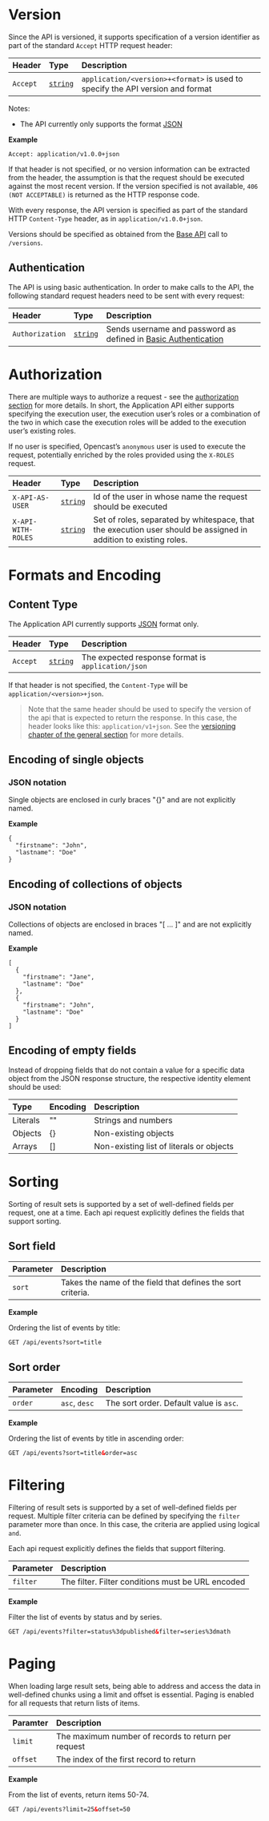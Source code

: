 [1]: http://en.wikipedia.org/wiki/Basic_access_authentication
[2]: http://en.wikipedia.org/wiki/XML
[3]: http://en.wikipedia.org/wiki/JSON
[4]: http://en.wikipedia.org/wiki/ISO_8601

# Version

Since the API is versioned, it supports specification of a version identifier as part of the standard `Accept` HTTP request header:


Header   | Type                       | Description
:--------|:---------------------------|:-----------
`Accept` | [`string`](types.md#basic) | `application/<version>+<format>` is used to specify the API version and format

Notes:

- The API currently only supports the format [JSON][3]

__Example__

```
Accept: application/v1.0.0+json
```

If that header is not specified, or no version information can be extracted from the header, the assumption is that the request should be executed against the most recent version. If the version specified is not available, `406 (NOT ACCEPTABLE)` is returned as the HTTP response code.

With every response, the API version is specified as part of the standard HTTP `Content-Type` header, as in `application/v1.0.0+json`.

Versions should be specified as obtained from the [Base API](base-api.md#versions) call to `/versions`.


## Authentication

The API is using basic authentication. In order to make calls to the API, the following standard request headers need to be sent with every request:

Header          | Type                       | Description
:---------------|:---------------------------|:-----------
`Authorization` | [`string`](types.md#basic) | Sends username and password as defined in [Basic Authentication][1]


# Authorization

There are multiple ways to authorize a request - see the [authorization section](authorization.md) for more details. In short, the Application API either supports specifying the execution user, the execution user’s roles or a combination of the two in which case the execution roles will be added to the execution user’s existing roles.

If no user is specified, Opencast’s `anonymous` user is used to execute the request, potentially enriched by the roles provided using the `X-ROLES` request.

Header            | Type                       | Description
:-----------------|:---------------------------|:-----------
`X-API-AS-USER`   | [`string`](types.md#basic) | Id of the user in whose name the request should be executed
`X-API-WITH-ROLES`| [`string`](types.md#basic) | Set of roles, separated by whitespace, that the execution user should be assigned in addition to existing roles.


# Formats and Encoding

## Content Type

The Application API currently supports [JSON][3] format only.

Header   | Type                       | Description
:--------|:---------------------------|:-----------
`Accept` | [`string`](types.md#basic) | The expected response format is `application/json`

If that header is not specified, the `Content-Type` will be `application/<version>+json`.

> Note that the same header should be used to specify the version of the api that is expected to return the response. In this case, the header looks like this: `application/v1+json`. See the [versioning chapter of the general section](index.md#versioning) for more details.

## Encoding of single objects

### JSON notation

Single objects are enclosed in curly braces "{}" and are not explicitly named.

__Example__

```
{
  "firstname": "John",
  "lastname": "Doe"
}
```

## Encoding of collections of objects

### JSON notation

Collections of objects are enclosed in braces "[ ... ]" and are not explicitly named.

__Example__

```
[
  {
    "firstname": "Jane",
    "lastname": "Doe"
  },
  {
    "firstname": "John",
    "lastname": "Doe"
  }
]
```

## Encoding of empty fields

Instead of dropping fields that do not contain a value for a specific data object from the JSON response structure, the respective identity element should be used:

Type     | Encoding | Description
:--------|:---------|:-----------
Literals | ""       | Strings and numbers
Objects  | {}       | Non-existing objects
Arrays   | []       | Non-existing list of literals or objects

# Sorting

Sorting of result sets is supported by a set of well-defined fields per request, one at a time. Each api request explicitly defines the fields that support sorting.

## Sort field

Parameter | Description
:---------|:-----------
`sort`    | Takes the name of the field that defines the sort criteria.

__Example__

Ordering the list of events by title:

```xml
GET /api/events?sort=title
```

## Sort order

Parameter | Encoding      | Description
:---------|:--------------|:-----------
`order`   | `asc`, `desc` | The sort order. Default value is `asc`.
                  
__Example__

Ordering the list of events by title in ascending order:

```xml
GET /api/events?sort=title&order=asc
```

# Filtering

Filtering of result sets is supported by a set of well-defined fields per request. Multiple filter criteria can be defined by specifying the `filter` parameter more than once. In this case, the criteria are applied using logical `and`.

Each api request explicitly defines the fields that support filtering.

Parameter | Description
:---------|:-----------
`filter`  | The filter. Filter conditions must be URL encoded

__Example__

Filter the list of events by status and by series.

```xml
GET /api/events?filter=status%3dpublished&filter=series%3dmath
```

# Paging

When loading large result sets, being able to address and access the data in well-defined chunks using a limit and offset is essential. Paging is enabled for all requests that return lists of items.

Paramter | Description
:--------|:-----------
`limit`  | The maximum number of records to return per request
`offset` | The index of the first record to return

__Example__

From the list of events, return items 50-74.

```xml
GET /api/events?limit=25&offset=50
```
